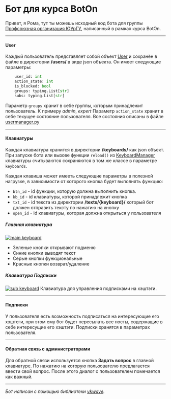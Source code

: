 # Бот для курса BotOn
Привет, я Рома, тут ты можешь исходный код бота для группы [Профсоюзная организация ЮУрГУ](https://vk.com/profkom_susu "Профсоюзная организация ЮУрГУ"), написанный в рамках курса BotOn.

------------

#### User

Каждый пользователь представляет собой объект [User](https://github.com/SumJest/boton/blob/master/utils/usermanager.py#L5 "User") и сохранён в файле в директории **/users/** в виде json объекта. Он имеет следующие параметры:
```python
    user_id: int
    action_state: int
    is_blocked: bool
    groups: typing.List[str]
    subs: typing.List[str]
```
Параметр `groups`  хранит в себе группы, которым принадлежит пользователь. К примеру *admin*, *expert*
Параметр `action_state` хранит в себе текущее состояние пользователя. Все состояния описаны в файле [usermanager.py](https://github.com/SumJest/boton/blob/master/utils/usermanager.py "usermanager.py")


------------

#### Клавиатуры

Каждая клавиатура хранится в директории **/keyboards/** как json объект. При запуске бота или вызове функции `reload()` из [KeyboardManager](https://github.com/SumJest/boton/blob/master/utils/keyboardmanager.py "KeyboardManager") клавиатуры считываются сохраняются в том же классе в параметре `keyboards`. 

Каждая клавиша может имееть следующие параметры в полезной нагрузке, в зависимости от которого кнопка будет выполнять функцию:
- `btn_id` - id функции, которую должна выполнить  кнопка.
- `kb_id` - id клавиатуры, которой принадлежит кнопка
- `txt_id` - id текста из директории **/texts/{keyboard}/** который бот должен отправить тексту по нажатию на кнопку
- `open_id` - id клавиатуры, которая должна открыться у пользователя

##### Главная клавиатура

[![main keyboard](https://i.imgur.com/19VrbCZ.png "main keyboard")](https://imgur.com/a/VHGVpkF "main keyboard")

- Зеленые кнопки открывают подменю
- Синие кнопки выводят текст
- Серые кнопки функциональные
- Красные кнопки возврат/удаление

##### Клавиатура Подписки
[![sub keyboard](https://i.imgur.com/Iqcm1iS.png "sub keyboard")](https://imgur.com/a/VHGVpkF "sub keyboard")
Клавиатура для управления подписками на хэштэги.

------------


#### Подписки

У пользователя есть возможность подписаться на интересующие его хэштеги, при этом ему бот будет пересылать все посты, содержащие в себе интересущие его хэштэги. 
Подписки хранятся в параметрах пользователя.

------------


#### Обратная связь с администраторами

Для обратной связи используется кнопка **Задать вопрос** в главной клавиатуре. По нажатию на которую пользователю предлагается ввести свой вопрос. После этого диалог с пользователем помечается как важный.
 

------------


*Бот написан с помощью библиотеки [vkwave](https://github.com/fscdev/vkwave "vkwave").*